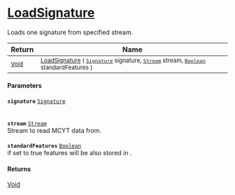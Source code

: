 # [LoadSignature](./Svc2004Loader-100664056.md)

Loads one signature from specified stream.

| Return | Name | 
| --- | --- | 
| <sub>[Void](https://docs.microsoft.com/en-us/dotnet/api/System.Void)</sub>| <sub>[LoadSignature](./Svc2004Loader-100664056.md) ( [`Signature`](./../../Signature.md) signature, [`Stream`](https://docs.microsoft.com/en-us/dotnet/api/System.IO.Stream) stream, [`Boolean`](https://docs.microsoft.com/en-us/dotnet/api/System.Boolean) standardFeatures )</sub>| <br>


#### Parameters
**`signature`**  [`Signature`](./../../Signature.md)<br><br><br>**`stream`**  [`Stream`](https://docs.microsoft.com/en-us/dotnet/api/System.IO.Stream)<br>Stream to read MCYT data from.<br><br>**`standardFeatures`**  [`Boolean`](https://docs.microsoft.com/en-us/dotnet/api/System.Boolean)<br>if set to true features will be also stored in .
#### Returns
[Void](https://docs.microsoft.com/en-us/dotnet/api/System.Void)